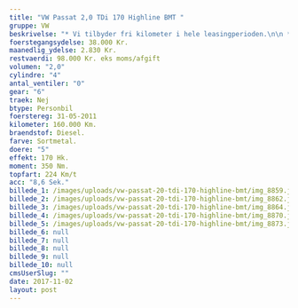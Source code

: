 ```yaml
---
title: "VW Passat 2,0 TDi 170 Highline BMT "
gruppe: VW
beskrivelse: "* Vi tilbyder fri kilometer i hele leasingperioden.\n\n * Cap Approved Garantiforsikring i hele leasingperioden. (valgfri)\n\n * Vi tilbyder kaskoforsikring på alle vores biler\n\n * Sæson, split/deleleasing og erhvervsleasing – vi har hele paletten.\n\n * Du vælger selv perioden: 6, 12, 24 eller 36 måneder.\n\n * Har vi ikke bilen på lager, dedikere vi os til at finde den helt rigtige og står for importen.\n\n__________________________________\n\n https://www.bilbasen.dk/find-en-forhandler/bilforhandler-capleasing-aps-id11837\n\n__________________________________\n\nKontakt for mere info og bestil en prøvetur.  \n"
foerstegangsydelse: 38.000 Kr.
maanedlig_ydelse: 2.830 Kr.
restvaerdi: 98.000 Kr. eks moms/afgift
volumen: "2,0"
cylindre: "4"
antal_ventiler: "0"
gear: "6"
traek: Nej
btype: Personbil
foerstereg: 31-05-2011
kilometer: 160.000 Km.
braendstof: Diesel.
farve: Sortmetal.
doere: "5"
effekt: 170 Hk.
moment: 350 Nm.
topfart: 224 Km/t
acc: "8,6 Sek."
billede_1: /images/uploads/vw-passat-20-tdi-170-highline-bmt/img_8859.jpg
billede_2: /images/uploads/vw-passat-20-tdi-170-highline-bmt/img_8862.jpg
billede_3: /images/uploads/vw-passat-20-tdi-170-highline-bmt/img_8864.jpg
billede_4: /images/uploads/vw-passat-20-tdi-170-highline-bmt/img_8870.jpg
billede_5: /images/uploads/vw-passat-20-tdi-170-highline-bmt/img_8873.jpg
billede_6: null
billede_7: null
billede_8: null
billede_9: null
billede_10: null
cmsUserSlug: ""
date: 2017-11-02 
layout: post
---
```


